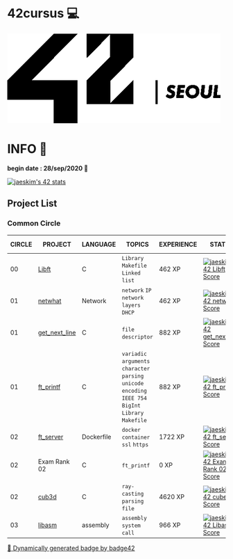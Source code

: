 # 42cursus 💻

![42Seoul](image/readme/42Seoul.png)

# INFO 👷

**begin date : 28/sep/2020 🎉**

[![jaeskim's 42 stats](https://badge42.herokuapp.com/api/stats/jaeskim)](https://github.com/JaeSeoKim/badge42)

## Project List

### Common Circle

| CIRCLE | PROJECT                                       | LANGUAGE   | TOPICS                                                       | EXPERIENCE | STATUS                                                       | Date of Completion |
| ------ | --------------------------------------------- | ---------- | ------------------------------------------------------------ | ---------- | ------------------------------------------------------------ | ------------------ |
| 00     | [Libft](./00_Libft)                           | C          | `Library` `Makefile` `Linked list`                           | 462 XP     | [![jaeskim's 42 Libft Score](https://badge42.herokuapp.com/api/project/jaeskim/Libft)](https://github.com/JaeSeoKim/badge42) | 2020-10-04         |
| 01     | [netwhat](./01_netwhat)                       | Network    | `network` `IP` `network layers` `DHCP`                       | 462 XP     | [![jaeskim's 42 netwhat Score](https://badge42.herokuapp.com/api/project/jaeskim/netwhat)](https://github.com/JaeSeoKim/badge42) | 2020-10-12         |
| 01     | [get_next_line](./01_get_next_line)           | C          | `file descriptor`                                            | 882 XP     | [![jaeskim's 42 get_next_line Score](https://badge42.herokuapp.com/api/project/jaeskim/get_next_line)](https://github.com/JaeSeoKim/badge42) | 2020-10-09         |
| 01     | [ft_printf](./01_ft_printf)                   | C          | `variadic arguments` `character parsing` `unicode encoding` `IEEE 754` `BigInt` `Library` `Makefile` | 882 XP     | [![jaeskim's 42 ft_printf Score](https://badge42.herokuapp.com/api/project/jaeskim/ft_printf)](https://github.com/JaeSeoKim/badge42) | 2020-11-19         |
| 02     | [ft_server](./02_ft_server)                   | Dockerfile | `docker` `container` `ssl` `https`                           | 1722 XP    | [![jaeskim's 42 ft_server Score](https://badge42.herokuapp.com/api/project/jaeskim/ft_server)](https://github.com/JaeSeoKim/badge42) | 2020-12-05         |
| 02     | Exam Rank 02                                  | C          | `ft_printf`                                                  | 0 XP       | [![jaeskim's 42 Exam Rank 02 Score](https://badge42.herokuapp.com/api/project/jaeskim/Exam%20Rank%2002)](https://github.com/JaeSeoKim/badge42) | 2020-12-01         |
| 02     | [cub3d](https://github.com/JaeSeoKim/cub3d)   | C          | `ray-casting` `parsing file`                                 | 4620 XP    | [![jaeskim's 42 cube3D Score](https://badge42.herokuapp.com/api/project/jaeskim/cub3d)](https://github.com/JaeSeoKim/badge42) | 2021-03-04         |
| 03     | [libasm](https://github.com/JaeSeoKim/libasm) | assembly   | `assembly` `system call`                                     | 966 XP     | [![jaeskim's 42 Libasm Score](https://badge42.herokuapp.com/api/project/jaeskim/libasm)](https://github.com/JaeSeoKim/badge42) |                    |



[🚀 Dynamically generated badge by badge42](https://github.com/JaeSeoKim/badge42)

